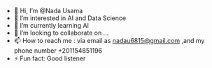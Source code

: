 - 👋 Hi, I’m @Nada Usama
- 👀 I’m interested in AI and Data Science
- 🌱 I’m currently learning AI 
- 💞️ I’m looking to collaborate on ...
- 📫 How to reach me : via email as nadau6815@gmail.com ,and my phone number +201154851196 
- ⚡ Fun fact: Good listener

<!---
NadaUsama/NadaUsama is a ✨ special ✨ repository because its `README.md` (this file) appears on your GitHub profile.
You can click the Preview link to take a look at your changes.
--->
